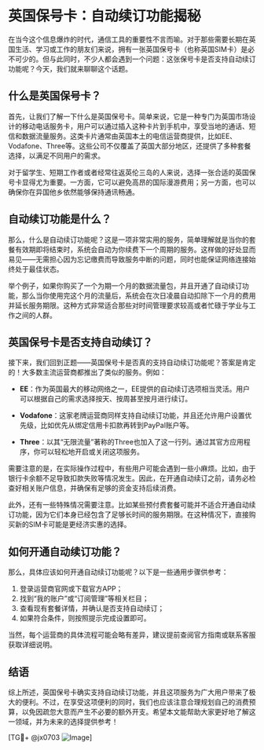 # 英国保号卡：自动续订功能揭秘

在当今这个信息爆炸的时代，通信工具的重要性不言而喻。对于那些需要长期在英国生活、学习或工作的朋友们来说，拥有一张英国保号卡（也称英国SIM卡）是必不可少的。但与此同时，不少人都会遇到一个问题：这张保号卡是否支持自动续订功能呢？今天，我们就来聊聊这个话题。

## 什么是英国保号卡？

首先，让我们了解一下什么是英国保号卡。简单来说，它是一种专门为英国市场设计的移动电话服务卡，用户可以通过插入这种卡片到手机中，享受当地的通话、短信和数据流量服务。这类卡片通常由英国本土的电信运营商提供，比如EE、Vodafone、Three等。这些公司不仅覆盖了英国大部分地区，还提供了多种套餐选择，以满足不同用户的需求。

对于留学生、短期工作者或者经常往返英伦三岛的人来说，选择一张合适的英国保号卡显得尤为重要。一方面，它可以避免高昂的国际漫游费用；另一方面，也可以确保你在异国他乡依然能够保持通讯畅通。

## 自动续订功能是什么？

那么，什么是自动续订功能呢？这是一项非常实用的服务，简单理解就是当你的套餐有效期即将结束时，系统会自动为你续费下一个周期的服务。这样做的好处显而易见——无需担心因为忘记缴费而导致服务中断的问题，同时也能保证网络连接始终处于最佳状态。

举个例子，如果你购买了一个为期一个月的数据流量包，并且开通了自动续订功能，那么当你使用完这个月的流量后，系统会在次日凌晨自动扣除下一个月的费用并延长服务期限。这种方式非常适合那些对时间管理要求较高或者忙碌于学业与工作之间的人群。

## 英国保号卡是否支持自动续订？

接下来，我们回到正题——英国保号卡是否真的支持自动续订功能呢？答案是肯定的！大多数主流运营商都推出了类似的服务。例如：

- **EE**：作为英国最大的移动网络之一，EE提供的自动续订选项相当灵活。用户可以根据自己的需求选择按天、按周甚至按月进行续订。
  
- **Vodafone**：这家老牌运营商同样支持自动续订功能，并且还允许用户设置优先级，比如优先从绑定信用卡扣款再转到PayPal账户等。

- **Three**：以其“无限流量”著称的Three也加入了这一行列。通过其官方应用程序，你可以轻松地开启或关闭这项服务。

需要注意的是，在实际操作过程中，有些用户可能会遇到一些小麻烦。比如，由于银行卡余额不足导致扣款失败等情况发生。因此，在开通自动续订之前，请务必检查好相关账户信息，并确保有足够的资金支持后续消费。

此外，还有一些特殊情况需要注意。比如某些预付费套餐可能并不适合开通自动续订功能，因为它们本身已经包含了足够长时间的服务期限。在这种情况下，直接购买新的SIM卡可能是更经济实惠的选择。

## 如何开通自动续订功能？

那么，具体应该如何开通自动续订功能呢？以下是一些通用步骤供参考：

1. 登录运营商官网或下载官方APP；
2. 找到“我的账户”或“订阅管理”等相关栏目；
3. 查看现有套餐详情，并确认是否支持自动续订；
4. 如果符合条件，则按照提示完成设置即可。

当然，每个运营商的具体流程可能会略有差异，建议提前查阅官方指南或联系客服获取详细说明。

## 结语

综上所述，英国保号卡确实支持自动续订功能，并且这项服务为广大用户带来了极大的便利。不过，在享受这项便利的同时，我们也应该注意合理规划自己的消费预算，以免因疏忽大意而产生不必要的额外开支。希望本文能帮助大家更好地了解这一领域，并为未来的选择提供参考！

[TG💪+ @jx0703 ![Image](https://github.com/user-attachments/assets/dbca1d08-cadb-493c-b0ec-ad6f7a83f270)]